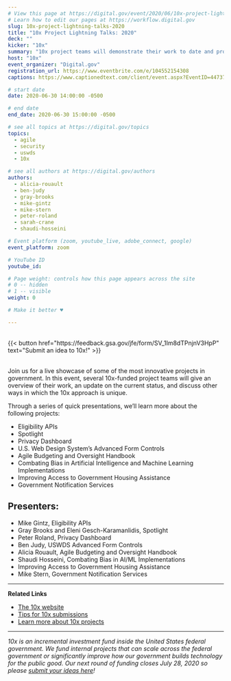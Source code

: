 ```yaml
---
# View this page at https://digital.gov/event/2020/06/10x-project-lightning-talks-2020
# Learn how to edit our pages at https://workflow.digital.gov
slug: 10x-project-lightning-talks-2020
title: "10x Project Lightning Talks: 2020"
deck: ""
kicker: "10x"
summary: "10x project teams will demonstrate their work to date and provide brief overviews of each project. We hope that these talks will highlight some of the most interesting work happening in government today and inspire others to submit ideas to 10x. "
host: "10x"
event_organizer: "Digital.gov"
registration_url: https://www.eventbrite.com/e/104552154308
captions: https://www.captionedtext.com/client/event.aspx?EventID=4473786&CustomerID=321

# start date
date: 2020-06-30 14:00:00 -0500

# end date
end_date: 2020-06-30 15:00:00 -0500

# see all topics at https://digital.gov/topics
topics: 
  - agile
  - security
  - uswds
  - 10x

# see all authors at https://digital.gov/authors
authors: 
  - alicia-rouault
  - ben-judy
  - gray-brooks
  - mike-gintz
  - mike-stern
  - peter-roland
  - sarah-crane
  - shaudi-hosseini

# Event platform (zoom, youtube_live, adobe_connect, google)
event_platform: zoom

# YouTube ID
youtube_id: 

# Page weight: controls how this page appears across the site
# 0 -- hidden
# 1 -- visible
weight: 0

# Make it better ♥

---
```

 <br/>
 {{< button href="https://feedback.gsa.gov/jfe/form/SV_1Im8dTPnjnV3HpP" text="Submit an idea to 10x!" >}}
 <br/>
 <br/>
 
Join us for a live showcase of some of the most innovative projects in government. In this event, several 10x-funded project teams will give an overview of their work, an update on the current status, and discuss other ways in which the 10x approach is unique.

Through a series of quick presentations, we’ll learn more about the following projects:

 - Eligibility APIs
 - Spotlight
 - Privacy Dashboard
 - U.S. Web Design System’s Advanced Form Controls
 - Agile Budgeting and Oversight Handbook
 - Combating Bias in Artificial Intelligence and Machine Learning Implementations
 - Improving Access to Government Housing Assistance
 - Government Notification Services  



## Presenters:

 - Mike Gintz, Eligibility APIs
 - Gray Brooks and Eleni Gesch-Karamanlidis, Spotlight
 - Peter Roland, Privacy Dashboard
 - Ben Judy, USWDS Advanced Form Controls
 - Alicia Rouault, Agile Budgeting and Oversight Handbook
 - Shaudi Hosseini, Combating Bias in AI/ML Implementations
 - Improving Access to Government Housing Assistance
 - Mike Stern, Government Notification Services  
 


 ---
 
**Related Links**


 - [The 10x website](https://10x.gsa.gov/)
 - [Tips for 10x submissions](https://10x.gsa.gov/send-us-an-idea/)
 - [Learn more about 10x projects](https://10x.gsa.gov/projects/)
 
 ---
 
 *10x is an incremental investment fund inside the United States federal government. We fund internal projects that can scale across the federal government or significantly improve how our government builds technology for the public good. Our next round of funding closes July 28, 2020 so please [submit your ideas here](https://feedback.gsa.gov/jfe/form/SV_1Im8dTPnjnV3HpP)!*
